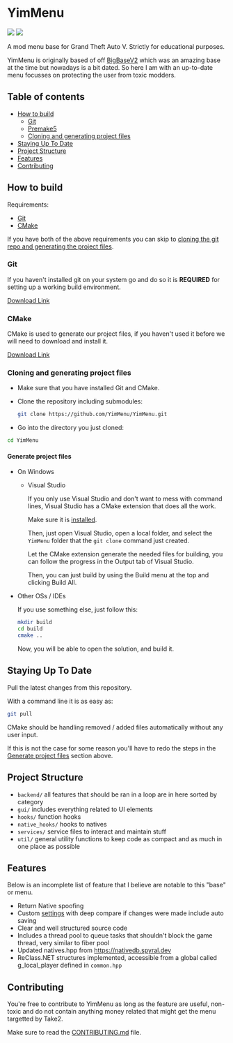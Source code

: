 # YimMenu

![](https://img.shields.io/badge/dynamic/json?color=ffab00&label=Online%20Version&query=%24.game.online&url=https%3A%2F%2Fraw.githubusercontent.com%2FYimMenu%2FYimMenu%2Fmaster%2Fmetadata.json&style=flat-square&labelColor=000000) ![](https://img.shields.io/badge/dynamic/json?color=ffab00&label=Game%20Build&query=%24.game.build&url=https%3A%2F%2Fraw.githubusercontent.com%2FYimMenu%2FYimMenu%2Fmaster%2Fmetadata.json&style=flat-square&labelColor=000000)

A mod menu base for Grand Theft Auto V.
Strictly for educational purposes.

YimMenu is originally based of off [BigBaseV2](https://github.com/Pocakking/BigBaseV2) which was an amazing base at the time but nowadays is a bit dated.
So here I am with an up-to-date menu focusses on protecting the user from toxic modders.

## Table of contents

 * [How to build](#how-to-build)
    * [Git](#git)
    * [Premake5](#premake5)
    * [Cloning and generating project files](#cloning-and-generating-project-files)
 * [Staying Up To Date](#staying-up-to-date)
 * [Project Structure](#project-structure)
 * [Features](#features)
 * [Contributing](#contributing)

## How to build

Requirements:

 * [Git](#Git)
 * [CMake](#CMake)

If you have both of the above requirements you can skip to [cloning the git repo and generating the project files](#cloning-and-generating-project-files).

### Git

If you haven't installed git on your system go and do so it is **REQUIRED** for setting up a working build environment.

[Download Link](https://git-scm.com/download/win)

### CMake

CMake is used to generate our project files, if you haven't used it before we will need to download and install it.

[Download Link](https://cmake.org/download/)

### Cloning and generating project files

- Make sure that you have installed Git and CMake.

- Clone the repository including submodules:
  ```bash
  git clone https://github.com/YimMenu/YimMenu.git
  ```

-  Go into the directory you just cloned:
  ```bash
  cd YimMenu
  ```

#### Generate project files

- On Windows

  - Visual Studio

    If you only use Visual Studio and don't want to mess with command lines, Visual Studio has a CMake extension that does all the work.

    Make sure it is [installed](https://learn.microsoft.com/en-us/cpp/build/cmake-projects-in-visual-studio?view=msvc-170#installation).

    Then, just open Visual Studio, open a local folder, and select the `YimMenu` folder that the `git clone` command just created.

    Let the CMake extension generate the needed files for building, you can follow the progress in the Output tab of Visual Studio.

    Then, you can just build by using the Build menu at the top and clicking Build All.

- Other OSs / IDEs

  If you use something else, just follow this:

  ```bash
  mkdir build
  cd build
  cmake ..
  ```

  Now, you will be able to open the solution, and build it.


## Staying Up To Date

Pull the latest changes from this repository.

With a command line it is as easy as:

```bash
git pull
```

CMake should be handling removed / added files automatically without any user input.

If this is not the case for some reason you'll have to redo the steps in the [Generate project files](#Generate-project-files) section above.

## Project Structure

- `backend/` all features that should be ran in a loop are in here sorted by category
- `gui/` includes everything related to UI elements
- `hooks/` function hooks
- `native_hooks/` hooks to natives
- `services/` service files to interact and maintain stuff
- `util/` general utility functions to keep code as compact and as much in one place as possible

## Features

Below is an incomplete list of feature that I believe are notable to this "base" or menu.

 - Return Native spoofing
 - Custom [settings](BigBaseV2/src/core/globals.hpp) with deep compare if changes were made include auto saving
 - Clear and well structured source code
 - Includes a thread pool to queue tasks that shouldn't block the game thread, very similar to fiber pool
 - Updated natives.hpp from https://nativedb.spyral.dev
 - ReClass.NET structures implemented, accessible from a global called g_local_player defined in `common.hpp`

## Contributing

You're free to contribute to YimMenu as long as the feature are useful, non-toxic and do not contain anything money related that might get the menu targetted by Take2.

Make sure to read the [CONTRIBUTING.md](CONTRIBUTING.md) file.
